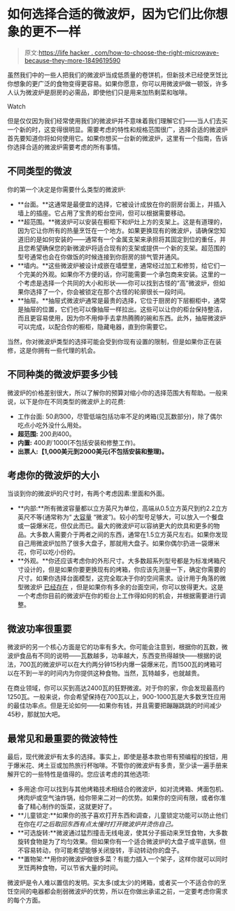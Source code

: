 # 如何选择合适的微波炉，因为它们比你想象的更不一样

> 原文:[https://life hacker . com/how-to-choose-the-right-microwave-because-they-more-1849619590](https://lifehacker.com/how-to-choose-the-right-microwave-because-theyre-more-1849619590)

虽然我们中的一些人把我们的微波炉当成低质量的卷饼机，但新技术已经使烹饪比你想象的更广泛的食物变得更容易。如果你愿意，你可以用微波炉做一顿饭，许多人认为微波炉是厨房的必需品，即使他们只是用来加热剩菜和咖啡。

Watch

但是仅仅因为我们经常使用我们的微波炉并不意味着我们理解它们——当人们去买一个新的时，这变得很明显。需要考虑的特性和规格范围很广，选择合适的微波炉首先要知道你将如何使用它。如果你想买一台新的微波炉，这里有一个指南，告诉你选择合适的微波炉需要考虑的所有事情。

## 不同类型的微波

你的第一个决定是你需要什么类型的微波炉:

*   **台面。**这通常是最便宜的选择，它被设计成放在你的厨房台面上，并插入墙上的插座。它占用了宝贵的柜台空间，但可以根据需要移动。
*   **超范围。**微波炉可以安装在橱柜下和炉灶上方的支架上。这是有道理的，因为它让你所有的热量烹饪在一个地方。如果更换现有的微波炉，请确保您知道旧的是如何安装的——通常有一个金属支架来承担将其固定到位的重任，并且您希望确保您的新微波炉将适合现有的支架或提供一个新的支架。超范围的型号通常也会在你做饭的时候连接到你厨房的排气管并通风。
*   **墙内。**这些微波炉被设计成嵌在墙壁里，通常经过加工和修剪，给它们一个完美的外观。如果你不方便的话，你可能需要一个承包商来安装。这里的一个考虑是选择一个共同的大小和形状——你可以找到古怪的“高”微波炉，但如果你选择了一个，你会被锁定在那个古怪的轮廓很长一段时间。
*   **抽屉。**抽屉式微波炉通常是最贵的选择，它位于厨房的下层橱柜中，通常是抽屉的位置，它们也可以像抽屉一样拉出。这些可以让你的柜台保持整洁，而且更容易使用，因为你不用伸手去拿热腾腾的碗和东西。此外，抽屉微波炉可以完成，以配合你的橱柜，隐藏电器，直到你需要它。

当然，你对微波炉类型的选择可能会受到你现有设置的限制，但是如果你正在装修，这是你拥有一些代理的机会。

## 不同种类的微波炉要多少钱

微波炉的价格差别很大，所以了解你的预算对缩小你的选择范围大有帮助。一般来说，以下是你在不同类型的微波炉上的花费:

*   工作台面: $50到$300，尽管低端包括功率不足的烤箱(见瓦数部分)，除了偶尔吃点小吃外没什么用处。
*   **超范围:** $200到$400。
*   **内置:** $400到$ 1000(不包括安装和修整工作)。
*   **出票人:【1,000美元到2000美元(不包括安装和整理)。**

## 考虑你的微波炉的大小

当谈到你的微波炉的尺寸时，有两个考虑因素:里面和外面。

*   **内部:**所有微波容量都以立方英尺为单位，高端从0.5立方英尺到约2.2立方英尺不等(通常称为“ [大容量](https://www.whirlpool.com/kitchen/cooking/microwaves/countertop/p.0.5-cu.-ft.-countertop-microwave-with-add-30-seconds-option.wmc20005yw.html) “微波”)。较小的型号足够大，可以放入一个餐盘或一袋爆米花，但仅此而已。最大的微波炉可以容纳更大的炊具和更多的物品。大多数人需要介于两者之间的东西，通常在1.5立方英尺左右。如果你发现自己用微波炉加热了很多大盘子，那就用大盘子。如果你偶尔扔进一袋爆米花，你可以吃小份的。
*   **外观。**你还应该考虑你的外形尺寸。大多数超系列型号都是为标准烤箱尺寸设计的，但是如果你要更换现有的烤箱，你应该先测量一下，确定你需要的尺寸。如果你选择台面模型，这完全取决于你的空间需求。设计用于角落的微型微波炉 [已经存在](https://www.whirlpool.com/kitchen/cooking/microwaves/countertop/p.0.5-cu.-ft.-countertop-microwave-with-add-30-seconds-option.wmc20005yw.html) ，但是如果你有多余的台面空间，你可以放得更大。这是一个考虑你目前的微波炉在你的柜台上工作得如何的机会，并根据需要进行调整。

## 微波功率很重要

微波炉的另一个核心方面是它的功率有多大。你可能会注意到，根据你的瓦数，微波炉食品有不同的说明——瓦数越多，功率越大，东西变热得越快——根据的说法，700瓦的微波炉可以在大约两分钟15秒内爆一袋爆米花，而1500瓦的烤箱可以在不到一半的时间内为你提供这种食物。当然，瓦特越多，也就越贵。

在商业领域，你可以买到高达2400瓦的狂野微波。对于你的家，你会发现最高约1250瓦。一般来说，你会希望保持在700瓦以上，900-1000瓦是大多数烹饪应用的最佳功率点。但是无论如何——如果你有钱，并且需要把蹦蹦跳跳的时间减少45秒，那就加大吧。

## 最常见和最重要的微波特性

最后，现代微波炉有太多的选择。事实上，即使是基本款也带有预编程的按钮，用于爆米花、烤土豆或加热旅行杯咖啡。不管你的微波炉有多贵，至少读一遍手册来解开它的一些特性是值得的。您应该考虑的其他选项:

*   多用途:你可以找到与其他烤箱技术相结合的微波炉，如对流烤箱、烤面包机、烤肉炉或空气油炸锅，给你带来二对一的优势。如果你的空间有限，或者你准备了精心制作的饭菜，这就更好了。
*   **儿童锁定:**如果你的孩子喜欢打开东西和调查，儿童锁定功能可以防止他们在你在*叮之后取回东西有点太慢时打开微波炉并烫伤自己。*
*   **可选旋转:**微波通过猛烈撞击无线电波，使其分子振动来烹饪食物，大多数旋转食物是为了均匀效果。但如果你有一个适合微波炉的大盘子或平底锅，但不容易转动，你可能希望能够关闭旋转，手动转动你的盘子。
*   **置物架:**用你的微波炉做很多菜？有能力插入一个架子，这样你就可以同时烹饪两种食物，可以节省大量的时间。

微波炉是令人难以置信的发明。买太多(或太少)的烤箱，或者买一个不适合你的烹饪空间的电器都会削弱微波炉的优势，所以在你做出承诺之前，一定要考虑你需求的每个方面。
